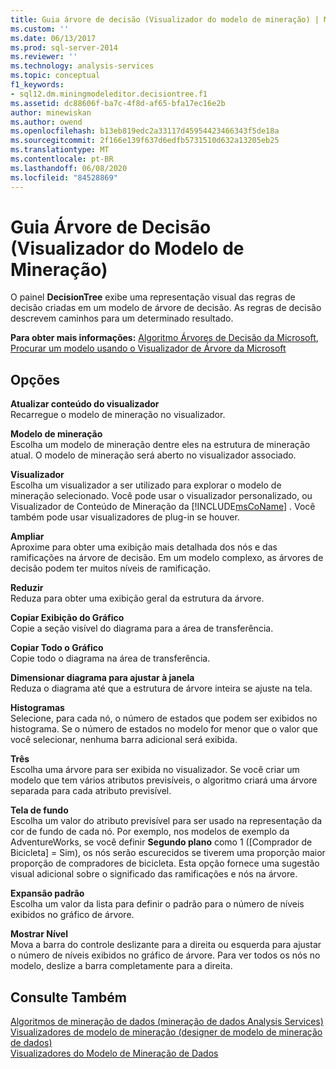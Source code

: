 ```yaml
---
title: Guia árvore de decisão (Visualizador do modelo de mineração) | Microsoft Docs
ms.custom: ''
ms.date: 06/13/2017
ms.prod: sql-server-2014
ms.reviewer: ''
ms.technology: analysis-services
ms.topic: conceptual
f1_keywords:
- sql12.dm.miningmodeleditor.decisiontree.f1
ms.assetid: dc88606f-ba7c-4f8d-af65-bfa17ec16e2b
author: minewiskan
ms.author: owend
ms.openlocfilehash: b13eb819edc2a33117d45954423466343f5de18a
ms.sourcegitcommit: 2f166e139f637d6edfb5731510d632a13205eb25
ms.translationtype: MT
ms.contentlocale: pt-BR
ms.lasthandoff: 06/08/2020
ms.locfileid: "84528869"
---
```

# <a name="decision-tree-tab-mining-model-viewer"></a>Guia Árvore de Decisão (Visualizador do Modelo de Mineração)
  O painel **DecisionTree** exibe uma representação visual das regras de decisão criadas em um modelo de árvore de decisão. As regras de decisão descrevem caminhos para um determinado resultado.  
  
 **Para obter mais informações:** [Algoritmo Árvores de Decisão da Microsoft](data-mining/microsoft-decision-trees-algorithm.md), [Procurar um modelo usando o Visualizador de Árvore da Microsoft](data-mining/browse-a-model-using-the-microsoft-tree-viewer.md)  
  
## <a name="options"></a>Opções  
 **Atualizar conteúdo do visualizador**  
 Recarregue o modelo de mineração no visualizador.  
  
 **Modelo de mineração**  
 Escolha um modelo de mineração dentre eles na estrutura de mineração atual. O modelo de mineração será aberto no visualizador associado.  
  
 **Visualizador**  
 Escolha um visualizador a ser utilizado para explorar o modelo de mineração selecionado. Você pode usar o visualizador personalizado, ou Visualizador de Conteúdo de Mineração da [!INCLUDE[msCoName](../includes/msconame-md.md)] . Você também pode usar visualizadores de plug-in se houver.  
  
 **Ampliar**  
 Aproxime para obter uma exibição mais detalhada dos nós e das ramificações na árvore de decisão. Em um modelo complexo, as árvores de decisão podem ter muitos níveis de ramificação.  
  
 **Reduzir**  
 Reduza para obter uma exibição geral da estrutura da árvore.  
  
 **Copiar Exibição do Gráfico**  
 Copie a seção visível do diagrama para a área de transferência.  
  
 **Copiar Todo o Gráfico**  
 Copie todo o diagrama na área de transferência.  
  
 **Dimensionar diagrama para ajustar à janela**  
 Reduza o diagrama até que a estrutura de árvore inteira se ajuste na tela.  
  
 **Histogramas**  
 Selecione, para cada nó, o número de estados que podem ser exibidos no histograma. Se o número de estados no modelo for menor que o valor que você selecionar, nenhuma barra adicional será exibida.  
  
 **Três**  
 Escolha uma árvore para ser exibida no visualizador. Se você criar um modelo que tem vários atributos previsíveis, o algoritmo criará uma árvore separada para cada atributo previsível.  
  
 **Tela de fundo**  
 Escolha um valor do atributo previsível para ser usado na representação da cor de fundo de cada nó. Por exemplo, nos modelos de exemplo da AdventureWorks, se você definir **Segundo plano** como 1 ([Comprador de Bicicleta] = Sim), os nós serão escurecidos se tiverem uma proporção maior proporção de compradores de bicicleta. Esta opção fornece uma sugestão visual adicional sobre o significado das ramificações e nós na árvore.  
  
 **Expansão padrão**  
 Escolha um valor da lista para definir o padrão para o número de níveis exibidos no gráfico de árvore.  
  
 **Mostrar Nível**  
 Mova a barra do controle deslizante para a direita ou esquerda para ajustar o número de níveis exibidos no gráfico de árvore. Para ver todos os nós no modelo, deslize a barra completamente para a direita.  
  
## <a name="see-also"></a>Consulte Também  
 [Algoritmos de mineração de dados &#40;mineração de dados Analysis Services&#41;](data-mining/data-mining-algorithms-analysis-services-data-mining.md)   
 [Visualizadores de modelo de mineração &#40;designer de modelo de mineração de dados&#41;](mining-model-viewers-data-mining-model-designer.md)   
 [Visualizadores do Modelo de Mineração de Dados](data-mining/data-mining-model-viewers.md)  
  
  
